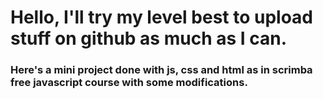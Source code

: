 # Hello, I'll try my level best to upload stuff on github as much as I can.

### Here's a mini project done with js, css and html as in scrimba free javascript course with some modifications.